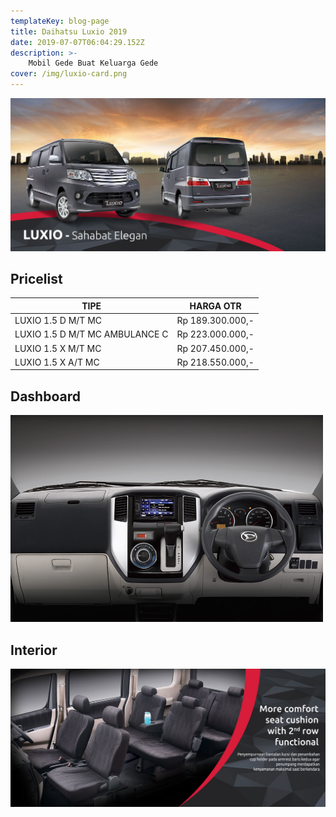 ```yaml
---
templateKey: blog-page
title: Daihatsu Luxio 2019
date: 2019-07-07T06:04:29.152Z
description: >- 
    Mobil Gede Buat Keluarga Gede
cover: /img/luxio-card.png
---
```

![Daihatsu Sirion 2019](/img/luxio-banner.jpg "Daihatsu Sirion 2019")

## Pricelist

| TIPE                       | HARGA OTR   |
| -------------------------- | ----------- |
| LUXIO 1.5 D M/T MC             | Rp 189.300.000,- |
| LUXIO 1.5 D M/T MC AMBULANCE C | Rp 223.000.000,- |
| LUXIO 1.5 X M/T MC             | Rp 207.450.000,- |
| LUXIO 1.5 X A/T MC             | Rp 218.550.000,- |

## Dashboard

![Luxio Dashboard](/img/luxio-dashboard.jpg "Luxio Dashboard")

## Interior

![Interior Luxio](/img/luxio-interior.jpg "Interior Luxio")

